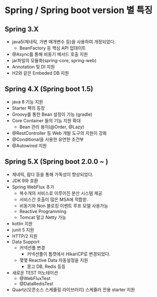 # Spring / Spring boot version 별 특징

## Spring 3.X
- java5(제네릭, 가변 매개변수 등)을 사용하여 개정되었다.
  - BeanFactory 등 핵심 API 업데이트
- @Async를 통해 비동기 메서드 호출 지원
- jar파일의 모듈화(spring-core, spring-web)
- Annotation 및 DI 지원
- H2와 같은 Embeded DB 지원

## Spring 4.X (Spring boot 1.5)
- java 8 기능 지원
- Starter 팩의 등장
- Groovy를 통한 Bean 설정이 가능 (gradle)
- Core Container 들의 기능 지원 확대
  - Bean 관리 용이(@Order, @Lazy)
- @RestController 등 Web 개발 도구의 지원이 강화
- @Conditional을 사용한 유연한 조건부
- @Autowired 지원

## Spring 5.X (Spring boot 2.0.0 ~ )
- 제네릭, 람다 등을 통해 가독성이 향상되었다.
- JDK 9와 호환
- Spring WebFlux 추가
  - 복수개의 서비스로 이루어진 분산 시스템 제공
  - 서비스간 호출이 많은 MSA에 적합핟.
  - 비동기와 Non 블로킹 이벤트 루프 모델 사용가능
  - Reactive Programming
  - Tomcat 말고 Netty 가능
- kotlin 지원
- junit 5 지원
- HTTP/2 지원
- Data Support
  - 커넥션풀 변경
    - 커넥션풀이 톰캣에서 HikariCP로 변경되었다.
  - 몇몇 Reactive Data 자동설정을 지원
    - 몽고 DB, Redis 등등
- 새로운 TEST 어노테이션
  - @WebFluxTest
  - @DataRedisTest
- Quartz(오픈소스 스케쥴링 라이브러리) 스케쥴러 전용 starter 지원
